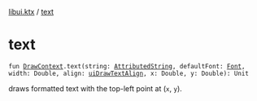 [libui.ktx](index.md) / [text](./text.md)

# text

`fun `[`DrawContext`](-draw-context.md)`.text(string: `[`AttributedString`](-attributed-string/index.md)`, defaultFont: `[`Font`](-font/index.md)`, width: Double, align: `[`uiDrawTextAlign`](../libui/ui-draw-text-align.md)`, x: Double, y: Double): Unit`

draws formatted text with the top-left point at (`x`, `y`).

